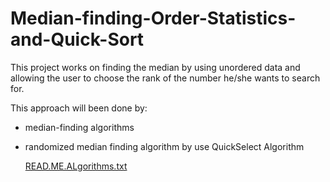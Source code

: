 # Median-finding-Order-Statistics-and-Quick-Sort

This project works on finding the median by using unordered data and allowing the user to choose the rank of the number he/she wants to search for. 

This approach will been done by:

- median-finding algorithms
- randomized median finding algorithm by use QuickSelect Algorithm

  
  [READ.ME.ALgorithms.txt](https://github.com/Jenan-Ibrahim/Median-finding-Order-Statistics-and-Quick-Sort/files/15138316/READ.ME.ALgorithms.txt)
